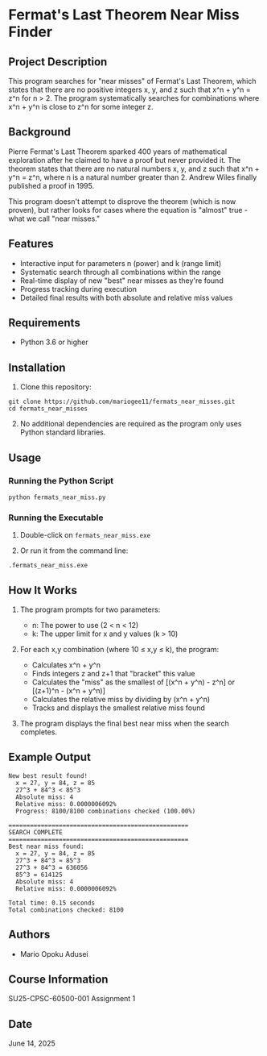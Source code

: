 # Fermat's Last Theorem Near Miss Finder

## Project Description
This program searches for "near misses" of Fermat's Last Theorem, which states that there are no positive integers x, y, and z such that x^n + y^n = z^n for n > 2. The program systematically searches for combinations where x^n + y^n is close to z^n for some integer z.

## Background
Pierre Fermat's Last Theorem sparked 400 years of mathematical exploration after he claimed to have a proof but never provided it. The theorem states that there are no natural numbers x, y, and z such that x^n + y^n = z^n, where n is a natural number greater than 2. Andrew Wiles finally published a proof in 1995.

This program doesn't attempt to disprove the theorem (which is now proven), but rather looks for cases where the equation is "almost" true - what we call "near misses."

## Features
- Interactive input for parameters n (power) and k (range limit)
- Systematic search through all combinations within the range
- Real-time display of new "best" near misses as they're found
- Progress tracking during execution
- Detailed final results with both absolute and relative miss values

## Requirements
- Python 3.6 or higher

## Installation
1. Clone this repository:
```
git clone https://github.com/mariogee11/fermats_near_misses.git
cd fermats_near_misses
```

2. No additional dependencies are required as the program only uses Python standard libraries.

## Usage
### Running the Python Script
```
python fermats_near_miss.py
```

### Running the Executable
1. Double-click on `fermats_near_miss.exe`

2. Or run it from the command line:
```
.fermats_near_miss.exe
```

## How It Works
1. The program prompts for two parameters:
   - n: The power to use (2 < n < 12)
   - k: The upper limit for x and y values (k > 10)

2. For each x,y combination (where 10 ≤ x,y ≤ k), the program:
   - Calculates x^n + y^n
   - Finds integers z and z+1 that "bracket" this value
   - Calculates the "miss" as the smallest of [(x^n + y^n) - z^n] or [(z+1)^n - (x^n + y^n)]
   - Calculates the relative miss by dividing by (x^n + y^n)
   - Tracks and displays the smallest relative miss found

3. The program displays the final best near miss when the search completes.

## Example Output
```
New best result found!
  x = 27, y = 84, z = 85
  27^3 + 84^3 < 85^3
  Absolute miss: 4
  Relative miss: 0.0000006092%
  Progress: 8100/8100 combinations checked (100.00%)

==================================================
SEARCH COMPLETE
==================================================
Best near miss found:
  x = 27, y = 84, z = 85
  27^3 + 84^3 ≈ 85^3
  27^3 + 84^3 = 636056
  85^3 = 614125
  Absolute miss: 4
  Relative miss: 0.0000006092%

Total time: 0.15 seconds
Total combinations checked: 8100
```

## Authors
- Mario Opoku Adusei

## Course Information
SU25-CPSC-60500-001 Assignment 1

## Date
June 14, 2025
